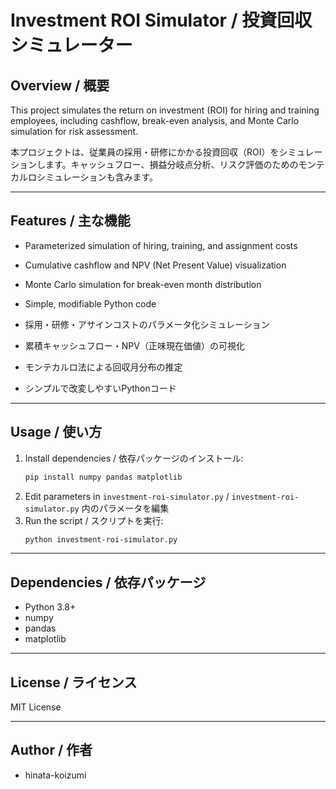 # Investment ROI Simulator / 投資回収シミュレーター

## Overview / 概要

This project simulates the return on investment (ROI) for hiring and training employees, including cashflow, break-even analysis, and Monte Carlo simulation for risk assessment.

本プロジェクトは、従業員の採用・研修にかかる投資回収（ROI）をシミュレーションします。キャッシュフロー、損益分岐点分析、リスク評価のためのモンテカルロシミュレーションも含みます。

---

## Features / 主な機能
- Parameterized simulation of hiring, training, and assignment costs
- Cumulative cashflow and NPV (Net Present Value) visualization
- Monte Carlo simulation for break-even month distribution
- Simple, modifiable Python code

- 採用・研修・アサインコストのパラメータ化シミュレーション
- 累積キャッシュフロー・NPV（正味現在価値）の可視化
- モンテカルロ法による回収月分布の推定
- シンプルで改変しやすいPythonコード

---

## Usage / 使い方

1. Install dependencies / 依存パッケージのインストール:
   ```bash
   pip install numpy pandas matplotlib
   ```
2. Edit parameters in `investment-roi-simulator.py` / `investment-roi-simulator.py` 内のパラメータを編集
3. Run the script / スクリプトを実行:
   ```bash
   python investment-roi-simulator.py
   ```

---

## Dependencies / 依存パッケージ
- Python 3.8+
- numpy
- pandas
- matplotlib

---

## License / ライセンス
MIT License

---

## Author / 作者
- hinata-koizumi 